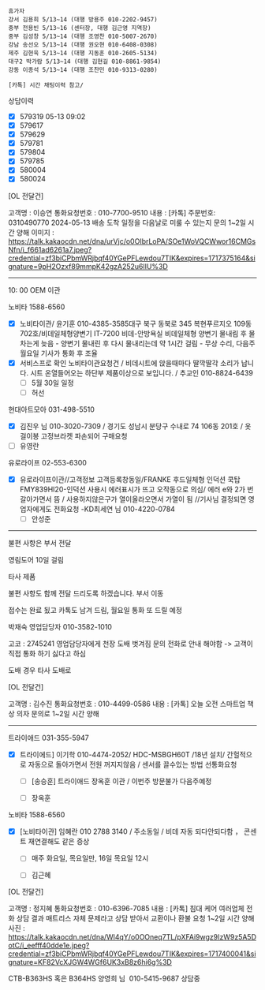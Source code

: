 ```
휴가자
강서 김용희 5/13~14 (대행 방용주 010-2202-9457)
중부 전용빈 5/13~16 (센터장, 대행 김근영 지역장)
중부 김성창 5/13~14 (대행 조영찬 010-5007-2670)
강남 송선오 5/13~14 (대행 권오현 010-6408-0308)
제주 김현욱 5/13~14 (대행 지동훈 010-2605-5134)
대구2 박가람 5/13~14 (대행 김현길 010-8861-9854)
강동 이종석 5/13~14 (대행 조찬민 010-9313-0280)
```

```
[카톡] 시간 채팅이력 참고/
```

상담이력
- [x] 579319 05-13 09:02
- [x] 579617
- [x] 579629
- [x] 579781
- [x] 579804
- [x] 579785
- [x] 580004
- [x] 580024

[OL 전달건]

고객명 : 이승연
통화요청번호 : 010-7700-9510
내용 : [카톡] 주문번호: 0310490770 2024-05-13 배송 도착 일정을 다음날로 미룰 수 있는지 문의 1~2일 시간 양해
이미지 : https://talk.kakaocdn.net/dna/urVjc/o0OIbrLoPA/SOe1WoVQCWwor16CMGsNfn/i_f661ad6261a7.jpeg?credential=zf3biCPbmWRjbqf40YGePFLewdou7TIK&expires=1717375164&signature=9pH2Ozxf89mmpK42gzA252u6lIU%3D

---
10: 00 OEM 이관

노비타 1588-6560
- [x] 노비타이관/ 윤기훈 010-4385-3585대구 북구 동북로 345 복현푸르지오 109동702호/비데일체형양변기 IT-7200 비데-안방욕실 비데일체형 양변기 물내림 후 물 차는게 늦음 - 양변기 물내린 후 다시 물내리는데 약 1시간 걸림 - 무상 수리, 다음주 월요일 기사가 통화 후 조율
- [x] 서비스프로 확인 노비타이관요청건  / 비데시트에 앉을때마다 딸깍딸각 소리가 납니다. 시트 온열들어오는 하단부 제품이상으로 보입니다. / 추교인 010-8824-6439
  - [ ] 5월 30일 일정
  - [ ] 허선

현대아트모아 031-498-5510
- [x] 김진우 님  010-3020-7309  /  경기도 성남시 분당구 수내로 74 106동 201호 / 옷걸이봉 고정브라켓 파손되어  구매요청
- [ ] 유영란

유로라이프 02-553-6300
- [x] 유로라이프이관//고객정보 고객등록창동일/FRANKE 후드일체형 인덕션 쿡탑 FMY839HI20-인덕션 사용시 에러표시가 뜨고 오작동으로 의심/ 에러 e와 2가 번갈아가면서 뜸 / 사용하지않은구가 열이올라오면서 가열이 됨 //기사님 결정되면 영업자에게도 전화요청 -KD최세연 님  010-4220-0784
  - [ ] 안성준 

---

불편 사항은 부서 전달

영림도어 10일 걸림

타사 제품

불편 사항도 함께 전달 드리도록 하겠습니다.  부서 이동


접수는 완료 됬고 카톡도 남겨 드림, 월요일 통화 또 드릴 예정

박재숙 영업담당자 010-3582-1010 


고코 : 2745241 영업담당자에게 천장 도배 벗겨짐 문의 전화로 안내 해야함 -> 고객이 직접 통화 하기 싫다고 하심

도배 경우 타사 도배로


[OL 전달건]

고객명 : 김수진
통화요청번호 : 010-4499-0586
내용 : [카톡] 오늘 오전 스마트업 책상 의자 문의로 
1~2일 시간 양해


---
트라이애드 031-355-5947
- [x] 트라이에드] 이기학 010-4474-2052/ HDC-MSBGH60T /18년 설치/ 간헐적으로 자동으로 돌아가면서 전원 꺼지지않음 / 센서를 끌수있는 방법 선통화요청
  - [ ] [송승훈] 트라이애드 장옥훈 이관 / 이번주 방문불가 다음주예정
  - [ ] 장옥훈


노비타 1588-6560
- [x] [노비타이관] 임혜란 010 2788 3140   / 주소동일 / 비데 자동 되다안되다함 ， 콘센트 재연결해도 같은 증상
  - [ ] 매주 화요일, 목요일만, 16일 목요일 12시
  - [ ] 김근혜


[OL 전달건]

고객명 : 정지혜
통화요청번호 : 010-6396-7085
내용 : [카톡] 침대 케어 여러업체 전화 상담 결과 매트리스 자체 문제라고 상담 받아서 교환이나 환불 요청 
1~2일 시간 양해
사진 : https://talk.kakaocdn.net/dna/Wl4qY/o0OOneq7TL/pXFAi9wgz9IzW9z5A5DotC/i_eefff40dde1e.jpeg?credential=zf3biCPbmWRjbqf40YGePFLewdou7TIK&expires=1717400041&signature=KF82VcXJGW4WGf6UK3xB8z6hi6g%3D


CTB-B363HS 혹은 B364HS 양영희 님  010-5415-9687 상담중